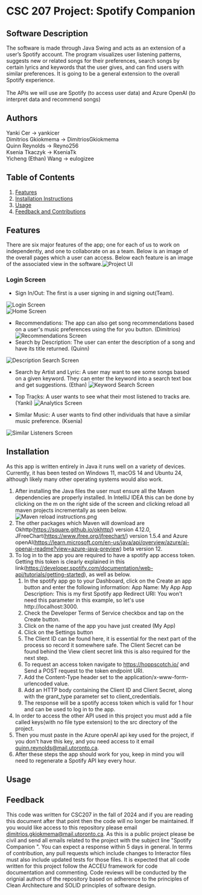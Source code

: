 # CSC 207 Project: Spotify Companion

## Software Description
The software is made through Java Swing and acts as an extension of a user’s Spotify account. 
The program visualizes user listening patterns, 
suggests new or related songs for their preferences, search songs by certain 
lyrics and keywords that the user gives, and can find users with similar preferences. 
It is going to be a general extension to the overall Spotify experience.
<br />
<br />
The APIs we will use are Spotify (to access user data) and Azure OpenAI (to interpret data and recommend songs)

## Authors
Yanki Cer -> yankicer <br />
Dimitrios Gkiokmema -> DimitriosGkiokmema <br />
Quinn Reynolds -> Reyno256 <br />
Ksenia Tkaczyk -> KseniaTk <br />
Yicheng (Ethan) Wang -> eulogizee

## Table of Contents
1. [Features](#Features)
2. [Installation Instructions](#Installation)
3. [Usage](#Usage)
4. [Feedback and Contributions](#Feedback)

## Features
There are six major features of the app; one for each of us to work on independently, and one to collaborate on as a team. Below is an image of the overall pages which a user can access. Below each feature is an image of the associated view in the software.![Project UI](images/CSC207%20Project%20Wireframe.png)
### Login Screen <br />
* Sign In/Out: The first is a user signing in and signing out(Team).

![Login Screen](images/login_screen.png) <br />
![Home Screen](images/home_screen.png) <br />

* Recommendations: The app can also get song recommendations based on a user's music preferences using the for you button. (Dimitrios)
![Recommendations Screen](images/csc207_progress1_dimitrios.png) <br />
*   Search by Description: The user can enter the description of a song and have its title returned. (Quinn)

![Description Search Screen](images/csc207_progress1_quinn.png) <br />

* Search by Artist and Lyric: A user may want to see some songs based on a given keyword. They can enter the keyword into a search text box and get 
suggestions. (Ethan)
![Keyword Search Screen](images/csc207_progress1_ethan.png) <br />

* Top Tracks: A user wants to see what their most listened to tracks are. (Yanki)
![Analytics Screen](images/csc207_progress1_yanki.png) <br />

* Similar Music: A user wants to find other individuals that have a similar music preference. (Ksenia)

![Similar Listeners Screen](images/csc207_progress1_ksenia.jpg) <br />


## Installation
As this app is written entirely in Java it runs well on a variety of devices. 
Currently, it has been tested on Windows 11, macOS 14 and Ubuntu 24, although likely
many other operating systems would also work. 
1. After installing the Java files the user must ensure all the Maven dependencies are properly installed. In IntelliJ IDEA this can be done by clicking on the m on the right side of the screen and clicking reload all maven projects incrementally as seen below.![Maven reload instructions.png](images/Maven%20reload%20instructions.png)
2. The other packages which Maven will download are Okhttp(https://square.github.io/okhttp/) version 4.12.0, JFreeChart(https://www.jfree.org/jfreechart/) version 1.5.4 and Azure openAI(https://learn.microsoft.com/en-us/java/api/overview/azure/ai-openai-readme?view=azure-java-preview) beta version 12.
3. To log in to the app you are required to have a spotify app access token. Getting this token is clearly explained in this link(https://developer.spotify.com/documentation/web-api/tutorials/getting-started), as well as below.
   1. In the spotify app go to your Dashboard, click on the Create an app button and enter the following information: App Name: My App
   App Description: This is my first Spotify app
   Redirect URI: You won't need this parameter in this example, so let's use http://localhost:3000.
   2. Check the Developer Terms of Service checkbox and tap on the Create button.
   3. Click on the name of the app you have just created (My App)
   4. Click on the Settings button
   5. The Client ID can be found here, it is essential for the next part of the process so record it somewhere safe. The Client Secret can be found behind the View client secret link this is also required for the next step.
   6. To request an access token navigate to https://hoppscotch.io/ and Send a POST request to the token endpoint URI.
   7. Add the Content-Type header set to the application/x-www-form-urlencoded value.
   8. Add an HTTP body containing the Client ID and Client Secret, along with the grant_type parameter set to client_credentials.
   9. The response will be a spotify access token which is valid for 1 hour and can be used to log in to the app.
4. In order to access the other API used in this project you must add a file called keys(with no file type extension) to the src directory of the project.
5. Then you must paste in the Azure openAI api key used for the project, if you don't have this key, and you need access to it email quinn.reynolds@mail.utoronto.ca.
6. After these steps the app should work for you, keep in mind you will need to regenerate a Spotify API key every hour. 


## Usage

## Feedback
This code was written for CSC207 in the fall of 2024 and if you are reading 
this document after that point then the code will no longer be maintained. 
If you would like access to this repository please email dimitrios.gkiokmema@mail.utoronto.ca. As this is a public project please be civil and send all emails related to the project with the subject line "Spotify Companion <your GitHub username>". You can expect a response within 5 days in general.
In terms of contribution, any pull requests which include changes to Interactor files must also 
include updated tests for those files. It is expected that all code written for this project follow 
the ACCEU framework for code documentation and commenting. Code reviews will be conducted by the 
orignial authors of the repository based on adherence to the principles of Clean Architecture and SOLID principles of software design.
